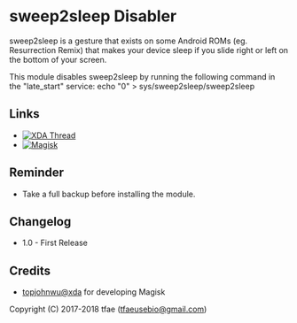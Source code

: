sweep2sleep Disabler
==========

sweep2sleep is a gesture that exists on some Android ROMs (eg. Resurrection Remix) that makes your device sleep if you slide right or left on the bottom of your screen.

This module disables sweep2sleep by running the following command in the "late_start" service:
echo "0" > sys/sweep2sleep/sweep2sleep


## Links
* [![XDA Thread](https://img.shields.io/badge/XDA-Thread-orange.svg)](https://forum.xda-developers.com/apps/magisk/magisk-sweep2sleep-disabler-t3681631)
* [![Magisk](https://img.shields.io/badge/Magisk-v17%2B-brightgreen.svg)](https://forum.xda-developers.com/apps/magisk/official-magisk-v7-universal-systemless-t3473445)


## Reminder
* Take a full backup before installing the module.


## Changelog
* 1.0 - First Release


## Credits
* <a href="https://forum.xda-developers.com/member.php?u=4470081">topjohnwu@xda</a> for developing Magisk


Copyright (C) 2017-2018 tfae (tfaeusebio@gmail.com)
